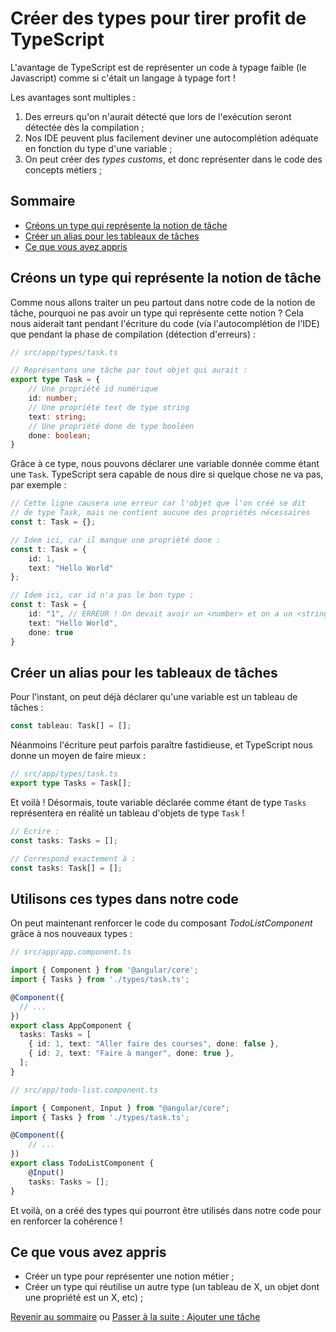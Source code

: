# Créer des types pour tirer profit de TypeScript

L'avantage de TypeScript est de représenter un code à typage faible (le Javascript) comme si c'était un langage à typage fort !

Les avantages sont multiples :
1. Des erreurs qu'on n'aurait détecté que lors de l'exécution seront détectée dès la compilation ;
2. Nos IDE peuvent plus facilement deviner une autocomplétion adéquate en fonction du type d'une variable ;
3. On peut créer des *types customs*, et donc représenter dans le code des concepts métiers ;

## Sommaire
  * [Créons un type qui représente la notion de tâche](#créons-un-type-qui-représente-la-notion-de-tâche)
  * [Créer un alias pour les tableaux de tâches](#créer-un-alias-pour-les-tableaux-de-tâches)
  * [Ce que vous avez appris](#ce-que-vous-avez-appris)
## Créons un type qui représente la notion de tâche

Comme nous allons traiter un peu partout dans notre code de la notion de tâche, pourquoi ne pas avoir un type qui représente cette notion ? Cela nous aiderait tant pendant l'écriture du code (via l'autocomplétion de l'IDE) que pendant la phase de compilation (détection d'erreurs) :

```ts
// src/app/types/task.ts

// Représentons une tâche par tout objet qui aurait :
export type Task = {
    // Une propriété id numérique
    id: number;
    // Une propriété text de type string
    text: string;
    // Une propriété done de type booléen
    done: boolean;
}
```

Grâce à ce type, nous pouvons déclarer une variable donnée comme étant une `Task`. TypeScript sera capable de nous dire si quelque chose ne va pas, par exemple :

```ts
// Cette ligne causera une erreur car l'objet que l'on créé se dit
// de type Task, mais ne contient aucune des propriétés nécessaires
const t: Task = {};

// Idem ici, car il manque une propriété done :
const t: Task = {
    id: 1,
    text: "Hello World"
};

// Idem ici, car id n'a pas le bon type :
const t: Task = {
    id: "1", // ERREUR ! On devait avoir un <number> et on a un <string>
    text: "Hello World",
    done: true
}
```

## Créer un alias pour les tableaux de tâches
Pour l'instant, on peut déjà déclarer qu'une variable est un tableau de tâches :
```ts
const tableau: Task[] = [];
```

Néanmoins l'écriture peut parfois paraître fastidieuse, et TypeScript nous donne un moyen de faire mieux :

```ts
// src/app/types/task.ts
export type Tasks = Task[];
```

Et voilà ! Désormais, toute variable déclarée comme étant de type `Tasks` représentera en réalité un tableau d'objets de type `Task` !

```ts
// Ecrire :
const tasks: Tasks = [];

// Correspond exactement à :
const tasks: Task[] = [];
```

## Utilisons ces types dans notre code
On peut maintenant renforcer le code du composant *TodoListComponent* grâce à nos nouveaux types :

```ts
// src/app/app.component.ts 

import { Component } from '@angular/core';
import { Tasks } from './types/task.ts';

@Component({
  // ...
})
export class AppComponent {
  tasks: Tasks = [
    { id: 1, text: "Aller faire des courses", done: false },
    { id: 2, text: "Faire à manger", done: true },
  ];
}

// src/app/todo-list.component.ts

import { Component, Input } from "@angular/core";
import { Tasks } from './types/task.ts';

@Component({
    // ...
})
export class TodoListComponent {
    @Input()
    tasks: Tasks = []; 
}
```

Et voilà, on a créé des types qui pourront être utilisés dans notre code pour en renforcer la cohérence !

## Ce que vous avez appris
* Créer un type pour représenter une notion métier ;
* Créer un type qui réutilise un autre type (un tableau de X, un objet dont une propriété est un X, etc) ;


[Revenir au sommaire](../README.md) ou [Passer à la suite : Ajouter une tâche](add-item.md)